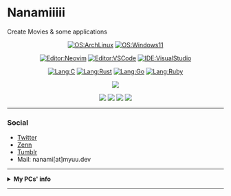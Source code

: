 # Nanamiiiii
Create Movies & some applications

<div align="center">
  
  [![OS:ArchLinux](https://img.shields.io/badge/OS-ArchLinux-blue?style=flat-square&logo=arch-linux)](https://archlinux.org)
  [![OS:Windows11](https://img.shields.io/badge/OS-Windows11-1e90ff?style=flat-square&logo=windows)](https://www.microsoft.com/ja-jp/windows)

  [![Editor:Neovim](https://img.shields.io/badge/Editor-Neovim-089642?style=flat-square&logo=neovim)](https://github.com/neovim/neovim)
  [![Editor:VSCode](https://img.shields.io/badge/Editor-VSCode-blue?style=flat-square&logo=visualstudiocode)](https://code.visualstudio.com/)
  [![IDE:VisualStudio](https://img.shields.io/badge/IDE-VisualStudio2022-blue?style=flat-square&logo=visualstudio)](https://visualstudio.microsoft.com/)
 
  [![Lang:C](https://img.shields.io/badge/Lang-C-9db7c4?style=flat-square&logo=c)]()
  [![Lang:Rust](https://img.shields.io/badge/Lang-Rust-cd853f?style=flat-square&logo=rust)]()
  [![Lang:Go](https://img.shields.io/badge/Lang-Go-blue?style=flat-square&logo=go)]()
  [![Lang:Ruby](https://img.shields.io/badge/Lang-Ruby-red?style=flat-square&logo=ruby)]()
  
</div>

<div align="center">
  
  ![](https://github-profile-summary-cards.vercel.app/api/cards/profile-details?username=Nanamiiiii&theme=nord_dark)

  ![](https://github-profile-summary-cards.vercel.app/api/cards/most-commit-language?username=Nanamiiiii&theme=nord_dark)
  ![](https://github-profile-summary-cards.vercel.app/api/cards/repos-per-language?username=Nanamiiiii&theme=nord_dark)
  ![](https://github-profile-summary-cards.vercel.app/api/cards/stats?username=Nanamiiiii&theme=nord_dark)
  ![](http://github-profile-summary-cards.vercel.app/api/cards/productive-time?username=Nanamiiiii&theme=nord_dark&utcOffset=9)
  
</div>

---

### Social
* [Twitter](https://twitter.com/Nanamii_i)
* [Zenn](https://zenn.dev/nanamiiiii)
* [Tumblr](https://nanami-ii.tumblr.com)
* Mail: nanami[at]myuu.dev

---

<details>
  <summary><strong>My PCs' info</strong></summary>
  
  <br>
  
  <details>
    <summary><strong>Main Workstation</strong></summary>
    <ul>
      <li>OS: Windows 11 Pro / ArchLinux (WSL) / ArchLinux (i3wm)</li>
      <li>MB: MSI MPG Z690 FORCE WIFI</li>
      <li>CPU: Intel Core i7-12700K 12C/20T</li>
      <li>RAM: Corsair Vengence DDR5-5200 White 32GB × 2</li>
      <li>GPU
        <ul>
          <li>MSI RTX 3070 Ti SUPRIM X 8G (NVIDIA GeForce RTX 3070 Ti)</li>
        </ul>
      </li>
      <li>Storage
        <ul>
          <li>Samsung SSD 970 EVO Plus 500GB (NVMe,BOOT)</li>
          <li>Samsung SSD 980 1TB (NVMe)</li>
          <li>Crucial SSD MX300 525GB (SATA600)</li>
          <li>Kingston SSD Q500 480GB</li>
          <li>WesternDigital WD40EZAZ (4TB 5400rpm)(SATA600)</li>
          <li>WesternDigital WD40EZRZ (4TB 5400rpm)(SATA600)</li>
        </ul>
      </li>
      <li>Cooling: NZXT Kraken X63</li>
      <li>PSU: CoolerMaster V850 Gold V2 White Edition</li>
      <li>Case: NZXT H700i</li>
    </ul>
  </details>
  
  <details>
    <summary><strong>Local Server</strong></summary>
    <ul>
      <li>OS: TrueNAS SCALE</li>
      <li>MB: ASUS ROG STRIX Z390-F</li>
      <li>CPU: Intel Core i7-9700K 8C/8T</li>
      <li>RAM: Corsair Vengence DDR4-2666 16GB × 4</li>
      <li>GPU
        <ul>
          <li>NVIDIA GeForce GT1030 2GB (unused)</li>
        </ul>
      </li>
      <li>Storage
        <ul>
          <li>Crucial SSD P2 500GB (NVMe, BOOT)</li>
          <li>WesternDigital WD1003FZEX (1TB 7200rpm)(SATA600)</li>
          <li>WesternDigital WD80EAZZ (8TB 5640rpm)(SATA600) x 2</li>
        </ul>
      </li>
      <li>Cooling: SCYTHE 無限五 Rev.C</li>
      <li>PSU: Corsair RM750x White</li>
      <li>Case: CoolerMaster MasterBox Q500L</li>
    </ul>
  </details>
  
  <details>
    <summary><strong>Laptop</strong></summary>
    <ul>
      <li>Type: MSI P65-8RE-015JP</li>
      <li>OS: Fedora Workstation 37 (SwayWM/GNOME) / Windows 11 Pro / ArchLinux (WSL2)</li>
      <li>CPU: Intel Core i7-8750H 6C/12T (Boost 4.10GHz)</li>
      <li>RAM: DDR4-2666 16GB</li>
      <li>GPU: NVIDIA GeForce GTX1060 Max-Q</li>
      <li>SSD: WesternDigital SN500 500GB</li>
    </ul>
  </details>
  
  <details>
    <summary><strong>For Work (loaned)</strong></summary>
    <ul>
      <li>Type: MacBook Pro (2019)</li>
      <li>OS: macOS Monterey</li>
      <li>CPU: Intel Core i7-9750H 6C/12T (Boost 4.50GHz)</li>
      <li>RAM: DDR4-2666 16GB</li>
      <li>GPU: AMD Radeon Pro 5300M</li>
      <li>SSD: 512GB</li>
    </ul>
  </details>
  
  <details>
    <summary><strong>Home Kubernetes Cluster</strong></summary>
    <ul>
      <li>
        <strong>Control Plane</strong>
        <ul>
          <li>Type: Raspberry Pi 4 Model-B 8GB</li>
          <li>OS: Ubuntu Server 22.04 (ARM64)</li>
          <li>MMC: 128GB</li>
          <li>File Storage: Crucial SSD P2 500GB (NVMe -> USB3.0)</li>
        </ul>
       </li>
       <li>
        <strong>Worker (2 Nodes on KVM)</strong>
        <ul>
          <li>Type: CHUWI CoreBox</li>
          <li>OS: RedHat Enterprise Linux 9.0 (x86_64)</li>
          <li>CPU: Intel Core i5-8259U</li>
          <li>RAM: DDR4 16GB</li>
          <li>GPU: Intel Iris Plus Graphics 655</li>
          <li>Storage
            <ul>
              <li>NVMe 512GB</li>
              <li>Samsung SSD 860 EVO 500GB (SATA600)</li>
            </ul>
          </li>
          <li>KVM Instance
            <ul>
              <li>OS: Ubuntu Server 22.04</li>
            </ul>
          </li>
        </ul>
      </li>
    </ul>
  </details>
</details>

---
